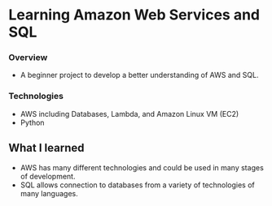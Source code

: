 # Learning Amazon Web Services and SQL

### Overview
- A beginner project to develop a better understanding of AWS and SQL.

### Technologies
- AWS including Databases, Lambda, and Amazon Linux VM (EC2)
- Python

## What I learned
- AWS has many different technologies and could be used in many stages of development.
- SQL allows connection to databases from a variety of technologies of many languages.
